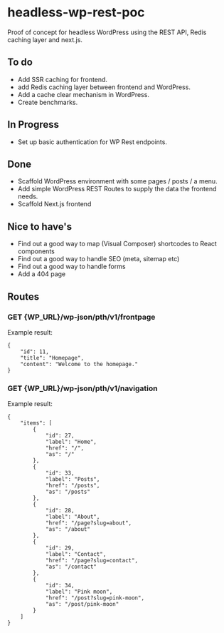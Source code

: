 # headless-wp-rest-poc
Proof of concept for headless WordPress using the REST API, Redis caching layer and next.js.

## To do

- Add SSR caching for frontend.
- add Redis caching layer between frontend and WordPress.
- Add a cache clear mechanism in WordPress.
- Create benchmarks.

## In Progress

- Set up basic authentication for WP Rest endpoints.

## Done

- Scaffold WordPress environment with some pages / posts / a menu.
- Add simple WordPress REST Routes to supply the data the frontend needs.
- Scaffold Next.js frontend

## Nice to have's

- Find out a good way to map (Visual Composer) shortcodes to React components
- Find out a good way to handle SEO (meta, sitemap etc)
- Find out a good way to handle forms
- Add a 404 page

## Routes

### GET {WP_URL}/wp-json/pth/v1/frontpage

Example result:

```
{
    "id": 11,
    "title": "Homepage",
    "content": "Welcome to the homepage."
}
```

### GET {WP_URL}/wp-json/pth/v1/navigation

Example result:

```
{
    "items": [
        {
            "id": 27,
            "label": "Home",
            "href": "/",
            "as": "/"
        },
        {
            "id": 33,
            "label": "Posts",
            "href": "/posts",
            "as": "/posts"
        },
        {
            "id": 28,
            "label": "About",
            "href": "/page?slug=about",
            "as": "/about"
        },
        {
            "id": 29,
            "label": "Contact",
            "href": "/page?slug=contact",
            "as": "/contact"
        },
        {
            "id": 34,
            "label": "Pink moon",
            "href": "/post?slug=pink-moon",
            "as": "/post/pink-moon"
        }
    ]
}
```